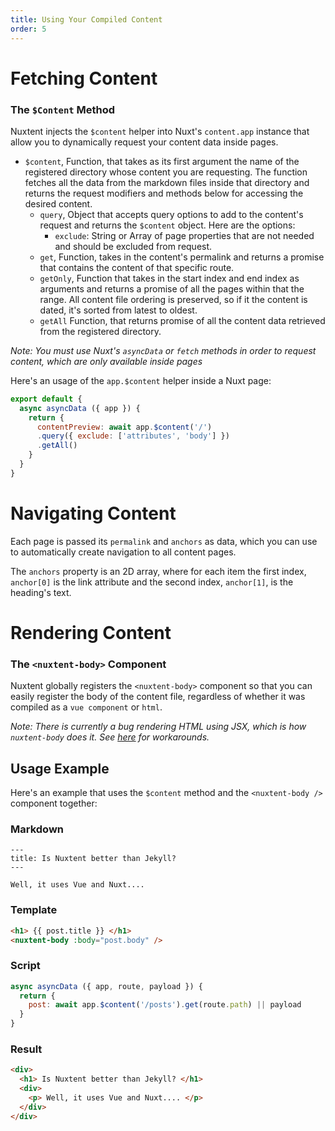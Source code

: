 ```yaml
---
title: Using Your Compiled Content
order: 5
---
```


# Fetching Content

### The `$Content` Method

Nuxtent injects the `$content` helper into Nuxt's `content.app` instance that allow you to dynamically request your content data inside pages.

* `$content`,  Function, that takes as its first argument the name of the registered directory whose content you are requesting. The function fetches all the data from the markdown files inside that directory and returns the request modifiers and methods below for accessing the desired content.
  * `query`, Object that accepts query options to add to the content's request and returns the `$content` object. Here are the options:
    * `exclude`: String or Array of page properties that are not needed and should be excluded from request.
  * `get`, Function, takes in the content's permalink and returns a promise that contains the content of that specific route.
  * `getOnly`, Function that takes in the start index and end index as arguments and returns a promise of all the pages within that the range. All content file ordering is preserved, so if it the content is dated, it's sorted from latest to oldest.
  * `getAll` Function, that returns promise of all the content data retrieved from the registered directory.

*Note: You must use Nuxt's `asyncData` or `fetch` methods in order to request content, which are only available inside pages*

Here's an usage of the `app.$content` helper inside a Nuxt page:

```js
export default {
  async asyncData ({ app }) {
    return {
      contentPreview: await app.$content('/')
      .query({ exclude: ['attributes', 'body'] })
      .getAll()
    }
  }
}
```

# Navigating Content

Each page is passed its `permalink` and `anchors` as data, which you can use to automatically create navigation to all content pages.

The `anchors` property is an 2D array, where for each item the first index, `anchor[0]` is the link attribute and the second index, `anchor[1]`, is the heading's text.

# Rendering Content

### The `<nuxtent-body>` Component

Nuxtent globally registers the `<nuxtent-body>` component so that you can easily register the body of the content file, regardless of whether it was compiled as a `vue component` or `html`.

*Note: There is currently a bug rendering HTML using JSX, which is how `nuxtent-body` does it. See [here](https://github.com/nuxt-community/nuxtent/issues/15) for workarounds.*

## Usage Example

Here's an example that uses the `$content` method and the `<nuxtent-body />` component together:

### Markdown

```
---
title: Is Nuxtent better than Jekyll?
---

Well, it uses Vue and Nuxt....

```


### Template

```html
<h1> {{ post.title }} </h1>
<nuxtent-body :body="post.body" />

```

### Script

```js
async asyncData ({ app, route, payload }) {
  return {
    post: await app.$content('/posts').get(route.path) || payload
  }
}
```

### Result

```html
<div>
  <h1> Is Nuxtent better than Jekyll? </h1>
  <div>
    <p> Well, it uses Vue and Nuxt.... </p>
  </div>
</div>
```
